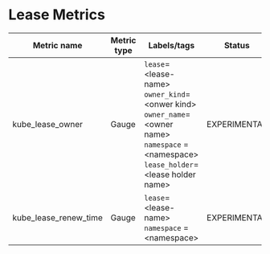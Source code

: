 # Lease Metrics

| Metric name| Metric type | Labels/tags                                                                                                                               | Status |
| ---------- | ----------- |-------------------------------------------------------------------------------------------------------------------------------------------| ----------- |
| kube_lease_owner | Gauge | `lease`=&lt;lease-name&gt; <br> `owner_kind`=&lt;onwer kind&gt; <br> `owner_name`=&lt;owner name&gt; <br> `namespace` = &lt;namespace&gt; <br> `lease_holder`=&lt;lease holder name&gt;| EXPERIMENTAL |
| kube_lease_renew_time | Gauge | `lease`=&lt;lease-name&gt;  <br> `namespace` = &lt;namespace&gt;                                                                        | EXPERIMENTAL |
